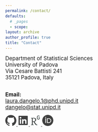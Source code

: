 ```yaml
---
permalink: /contact/
defaults:
  # _pages
  - scope:
layout: archive
author_profile: true
title: "Contact"
---
```



<font style="font-size:17px">
Department of Statistical Sciences <br>
University of Padova<br>
Via Cesare Battisti 241 <br>
35121 Padova, Italy<br>

<br>

<b>Email:</b> <br>
laura.dangelo.1@phd.unipd.it <br>
dangelo@stat.unipd.it
</font>
<br>


<a href="https://github.com/laura-dangelo"> 
<img src="../images/github_gray.png" alt="clickableimage" style="width:35px; border=0;">
</a> 

<a href="https://www.linkedin.com/in/laura-dangelo/"> 
<img src="../images/linkedin_gray.png" alt="clickableimage" style="width:35px; border=0;">
</a> 

<a href="https://www.researchgate.net/profile/Laura_Dangelo"> 
<img src="../images/rg_gray.png" alt="clickableimage" style="width:35px; border=0;">
</a> 

<a href="https://orcid.org/0000-0001-5034-7414"> 
<img src="../images/orcid_gray.png" alt="clickableimage" style="width:35px; border=0;">
</a> 
